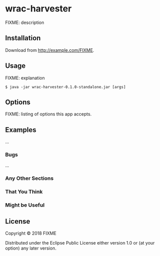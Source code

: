 # wrac-harvester

FIXME: description

## Installation

Download from http://example.com/FIXME.

## Usage

FIXME: explanation

    $ java -jar wrac-harvester-0.1.0-standalone.jar [args]

## Options

FIXME: listing of options this app accepts.

## Examples

...

### Bugs

...

### Any Other Sections
### That You Think
### Might be Useful

## License

Copyright © 2018 FIXME

Distributed under the Eclipse Public License either version 1.0 or (at
your option) any later version.
